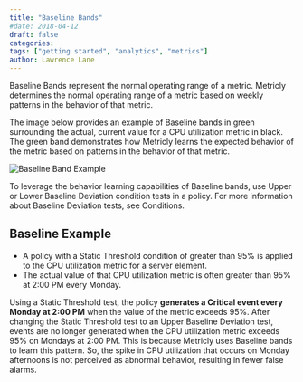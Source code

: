 ```yaml
---
title: "Baseline Bands"
#date: 2018-04-12
draft: false
categories:
tags: ["getting started", "analytics", "metrics"]
author: Lawrence Lane
---
```

Baseline Bands represent the normal operating range of a metric. Metricly determines the normal operating range of a metric based on weekly patterns in the behavior of that metric.

The image below provides an example of Baseline bands in green surrounding the actual, current value for a CPU utilization metric in black. The green band demonstrates how Metricly learns the expected behavior of the metric based on patterns in the behavior of that metric.

![Baseline Band Example](/images/baseline-bands/baseline-band-example.png)

To leverage the behavior learning capabilities of Baseline bands, use Upper or Lower Baseline Deviation condition tests in a policy. For more information about Baseline Deviation tests, see Conditions.

##  Baseline Example

- A policy with a Static Threshold condition of greater than 95% is applied to the CPU utilization metric for a server element.
- The actual value of that CPU utilization metric is often greater than 95% at 2:00 PM every Monday.

Using a Static Threshold test, the policy **generates a Critical event every Monday at 2:00 PM** when the value of the metric exceeds 95%. After changing the Static Threshold test to an Upper Baseline Deviation test, events are no longer generated when the CPU utilization metric exceeds 95% on Mondays at 2:00 PM. This is because Metricly uses Baseline bands to learn this pattern. So, the spike in CPU utilization that occurs on Monday afternoons is not perceived as abnormal behavior, resulting in fewer false alarms.
